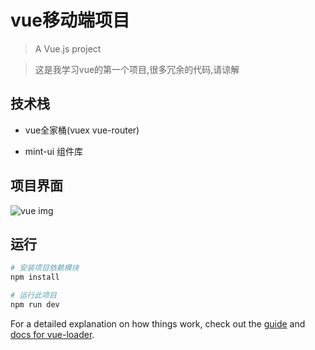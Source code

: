 # vue移动端项目

> A Vue.js project

> 这是我学习vue的第一个项目,很多冗余的代码,请谅解


## 技术栈
* vue全家桶(vuex vue-router)

* mint-ui 组件库


## 项目界面

![vue img](https://s2.ax1x.com/2019/02/05/kYQeeS.png)





## 运行

``` bash
# 安装项目依赖模块
npm install

# 运行此项目 
npm run dev


```

For a detailed explanation on how things work, check out the [guide](http://vuejs-templates.github.io/webpack/) and [docs for vue-loader](http://vuejs.github.io/vue-loader).
